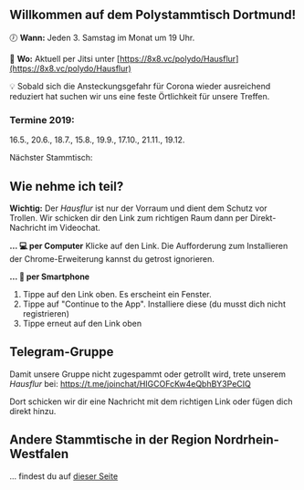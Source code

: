 ## Willkommen auf dem Polystammtisch Dortmund!
 
🕖 **Wann:** Jeden 3. Samstag im Monat um 19 Uhr.

📌 **Wo:** Aktuell per Jitsi unter [https://8x8.vc/polydo/Hausflur](https://8x8.vc/polydo/Hausflur)

💡 Sobald sich die Ansteckungsgefahr für Corona wieder ausreichend reduziert hat suchen wir uns eine feste Örtlichkeit für unsere Treffen.

### Termine 2019: 
16.5., 20.6., 18.7., 15.8., 19.9., 17.10., 21.11., 19.12.

Nächster Stammtisch: <span id='next'></span>

## Wie nehme ich teil?
**Wichtig:** Der _Hausflur_ ist nur der Vorraum und dient dem Schutz vor Trollen. Wir schicken dir den Link zum richtigen Raum dann per Direkt-Nachricht im Videochat.

**... 💻 per Computer**
Klicke auf den Link. Die Aufforderung zum Installieren der Chrome-Erweiterung kannst du getrost ignorieren.

**... 📲 per Smartphone**
1. Tippe auf den Link oben. Es erscheint ein Fenster.
2. Tippe auf "Continue to the App". Installiere diese (du musst dich nicht registrieren)
3. Tippe erneut auf den Link oben

## Telegram-Gruppe
Damit unsere Gruppe nicht zugespammt oder getrollt wird, trete unserem _Hausflur_ bei: https://t.me/joinchat/HIGCOFcKw4eQbhBY3PeCIQ

Dort schicken wir dir eine Nachricht mit dem richtigen Link oder fügen dich direkt hinzu. 

## Andere Stammtische in der Region Nordrhein-Westfalen
... findest du auf [dieser Seite](/andere-stammtische)

<script>
// https://codegolf.stackexchange.com/questions/178227/get-the-date-of-the-nth-day-of-week-in-a-given-year-and-month
f=
(a,d,n)=>(d+6-new Date(...a,7).getDay())%7+n*7-6;
function thirdSaturdayOfMonthAsDate(d) {
const SATURDAY = 6;

let dm = new Date(d.getFullYear(), d.getMonth(), 1);
dm.setDate(f([dm.getFullYear(), dm.getMonth()], SATURDAY, 3));
return dm;
}

function nextRoundtable() {

let thisMonth = new Date();
let thisSaturday = thirdSaturdayOfMonthAsDate(thisMonth);


let nextMonth = new Date(thisMonth.getFullYear(), thisMonth.getMonth() + 1, 1);
let nextSaturday = thirdSaturdayOfMonthAsDate(nextMonth);

console.log(thisSaturday);
console.log(nextSaturday);

let now = new Date()
now = new Date(now.getFullYear(), now.getMonth(), now.getDate())
return  now <= thisSaturday ? thisSaturday : nextSaturday;
}

val next = nextRoundtable()
document.getElementById('next').innerHtml = next.getDate() + '.' + (next.getMonth() + 1) + '.'
</script>

